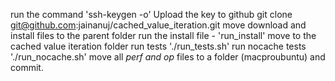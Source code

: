 run the command 'ssh-keygen -o'
Upload the key to github
git clone git@github.com:jainanuj/cached_value_iteration.git
move download and install files to the parent folder
run the install file - 'run_install'
move to the cached value iteration folder
run tests './run_tests.sh'
run nocache tests './run_nocache.sh'
move all *perf and op* files to a folder (macproubuntu) and commit.
